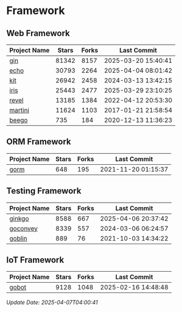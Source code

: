 # Framework

## Web Framework
| Project Name | Stars | Forks | Last Commit |
| ------------ | ----- | ----- | ----------- |
| [gin](https://github.com/gin-gonic/gin) | 81342 | 8157 | 2025-03-20 15:40:41 |
| [echo](https://github.com/labstack/echo) | 30793 | 2264 | 2025-04-04 08:01:42 |
| [kit](https://github.com/go-kit/kit) | 26942 | 2458 | 2024-03-13 13:42:15 |
| [iris](https://github.com/kataras/iris) | 25443 | 2477 | 2025-03-29 23:10:25 |
| [revel](https://github.com/revel/revel) | 13185 | 1384 | 2022-04-12 20:53:30 |
| [martini](https://github.com/go-martini/martini) | 11624 | 1103 | 2017-01-21 21:58:54 |
| [beego](https://github.com/astaxie/beego) | 735 | 184 | 2020-12-13 11:36:23 |

## ORM Framework
| Project Name | Stars | Forks | Last Commit |
| ------------ | ----- | ----- | ----------- |
| [gorm](https://github.com/jinzhu/gorm) | 648 | 195 | 2021-11-20 01:15:37 |

## Testing Framework
| Project Name | Stars | Forks | Last Commit |
| ------------ | ----- | ----- | ----------- |
| [ginkgo](https://github.com/onsi/ginkgo) | 8588 | 667 | 2025-04-06 20:37:42 |
| [goconvey](https://github.com/smartystreets/goconvey) | 8339 | 557 | 2024-03-06 06:24:57 |
| [goblin](https://github.com/franela/goblin) | 889 | 76 | 2021-10-03 14:34:22 |

## IoT Framework
| Project Name | Stars | Forks | Last Commit |
| ------------ | ----- | ----- | ----------- |
| [gobot](https://github.com/hybridgroup/gobot) | 9128 | 1048 | 2025-02-16 14:48:48 |

*Update Date: 2025-04-07T04:00:41*